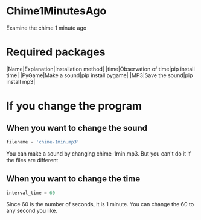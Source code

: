 # Chime1MinutesAgo
Examine the chime 1 minute ago

# Required packages
|Name|Explanation|Installation method|
|time|Observation of time|pip install time|
|PyGame|Make a sound|pip install pygame|
|MP3|Save the sound|pip install mp3|

# If you change the program
## When you want to change the sound
```py
filename = 'chime-1min.mp3'
```
You can make a sound by changing chime-1min.mp3. But you can't do it if the files are different

## When you want to change the time
```py
interval_time = 60
```
Since 60 is the number of seconds, it is 1 minute. You can change the 60 to any second you like.
